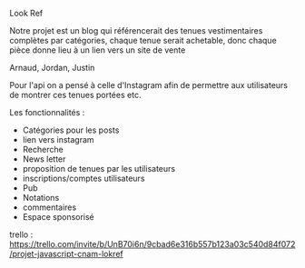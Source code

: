 Look Ref

Notre projet est un blog qui référencerait des tenues vestimentaires complètes par catégories, chaque tenue serait achetable, donc chaque pièce donne lieu à un lien vers un site de vente

Arnaud, Jordan, Justin

Pour l'api on a pensé à celle d'Instagram afin de permettre aux utilisateurs de montrer ces tenues portées etc.

Les fonctionnalités :
- Catégories pour les posts
- lien vers instagram
- Recherche
- News letter
- proposition de tenues par les utilisateurs
- inscriptions/comptes utilisateurs
- Pub
- Notations
- commentaires
- Espace sponsorisé



trello : https://trello.com/invite/b/UnB70i6n/9cbad6e316b557b123a03c540d84f072/projet-javascript-cnam-lokref
